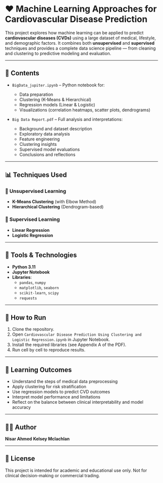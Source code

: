 # ❤️ Machine Learning Approaches for Cardiovascular Disease Prediction

This project explores how machine learning can be applied to predict **cardiovascular diseases (CVDs)** using a large dataset of medical, lifestyle, and demographic factors. It combines both **unsupervised** and **supervised** techniques and provides a complete data science pipeline — from cleaning and clustering to predictive modeling and evaluation.

---

## 📁 Contents

- `BigData_jupiter.ipynb` – Python notebook for:
  - Data preparation
  - Clustering (K-Means & Hierarchical)
  - Regression models (Linear & Logistic)
  - Visualizations (correlation heatmaps, scatter plots, dendrograms)

- `Big Data Report.pdf` – Full analysis and interpretations:
  - Background and dataset description
  - Exploratory data analysis
  - Feature engineering
  - Clustering insights
  - Supervised model evaluations
  - Conclusions and reflections

---

## 📊 Techniques Used

### 📍 Unsupervised Learning
- **K-Means Clustering** (with Elbow Method)
- **Hierarchical Clustering** (Dendrogram-based)

### 📍 Supervised Learning
- **Linear Regression**
- **Logistic Regression**

---

## 🔧 Tools & Technologies

- **Python 3.11**
- **Jupyter Notebook**
- **Libraries**:
  - `pandas`, `numpy`
  - `matplotlib`, `seaborn`
  - `scikit-learn`, `scipy`
  - `requests`

---

## 🚀 How to Run

1. Clone the repository.
2. Open `Cardiovascular Disease Prediction Using Clustering and Logistic Regression.ipynb` in Jupyter Notebook.
3. Install the required libraries (see Appendix A of the PDF).
4. Run cell by cell to reproduce results.

---

## 🧠 Learning Outcomes

- Understand the steps of medical data preprocessing
- Apply clustering for risk stratification
- Use regression models to predict CVD outcomes
- Interpret model performance and limitations
- Reflect on the balance between clinical interpretability and model accuracy

---

## 🧑‍💻 Author

**Nisar Ahmed**
**Kelsey Mclachlan**

---

## 📜 License

This project is intended for academic and educational use only. Not for clinical decision-making or commercial trading.
